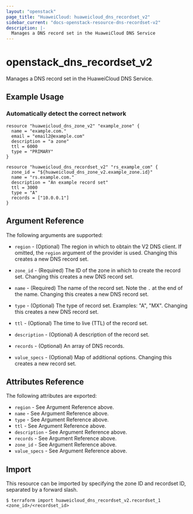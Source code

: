 ```yaml
---
layout: "openstack"
page_title: "HuaweiCloud: huaweicloud_dns_recordset_v2"
sidebar_current: "docs-openstack-resource-dns-recordset-v2"
description: |-
  Manages a DNS record set in the HuaweiCloud DNS Service
---
```


# openstack\_dns\_recordset_v2

Manages a DNS record set in the HuaweiCloud DNS Service.

## Example Usage

### Automatically detect the correct network

```hcl
resource "huaweicloud_dns_zone_v2" "example_zone" {
  name = "example.com."
  email = "email2@example.com"
  description = "a zone"
  ttl = 6000
  type = "PRIMARY"
}

resource "huaweicloud_dns_recordset_v2" "rs_example_com" {
  zone_id = "${huaweicloud_dns_zone_v2.example_zone.id}"
  name = "rs.example.com."
  description = "An example record set"
  ttl = 3000
  type = "A"
  records = ["10.0.0.1"]
}
```

## Argument Reference

The following arguments are supported:

* `region` - (Optional) The region in which to obtain the V2 DNS client.
    If omitted, the `region` argument of the provider is used.
    Changing this creates a new DNS  record set.

* `zone_id` - (Required) The ID of the zone in which to create the record set.
  Changing this creates a new DNS  record set.

* `name` - (Required) The name of the record set. Note the `.` at the end of the name.
  Changing this creates a new DNS  record set.

* `type` - (Optional) The type of record set. Examples: "A", "MX".
  Changing this creates a new DNS  record set.

* `ttl` - (Optional) The time to live (TTL) of the record set.

* `description` - (Optional) A description of the  record set.

* `records` - (Optional) An array of DNS records.

* `value_specs` - (Optional) Map of additional options. Changing this creates a
  new record set.

## Attributes Reference

The following attributes are exported:

* `region` - See Argument Reference above.
* `name` - See Argument Reference above.
* `type` - See Argument Reference above.
* `ttl` - See Argument Reference above.
* `description` - See Argument Reference above.
* `records` - See Argument Reference above.
* `zone_id` - See Argument Reference above.
* `value_specs` - See Argument Reference above.

## Import

This resource can be imported by specifying the zone ID and recordset ID,
separated by a forward slash.

```
$ terraform import huaweicloud_dns_recordset_v2.recordset_1 <zone_id>/<recordset_id>
```
